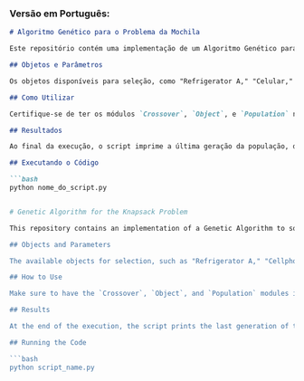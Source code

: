 
### Versão em Português:

```markdown
# Algoritmo Genético para o Problema da Mochila

Este repositório contém uma implementação de um Algoritmo Genético para resolver o clássico Problema da Mochila. O problema envolve a otimização da seleção de itens para colocar em uma mochila, considerando o peso e o valor de cada item, com o objetivo de maximizar o valor total sem exceder a capacidade da mochila.

## Objetos e Parâmetros

Os objetos disponíveis para seleção, como "Refrigerator A," "Celular," "TV 55," entre outros, possuem diferentes pesos e valores. O espaço disponível na mochila é limitado a 3.0 unidades, e o algoritmo é configurado para criar uma população inicial de 48 indivíduos, com uma taxa de mutação de 10%. O algoritmo evolui por 1000 gerações.

## Como Utilizar

Certifique-se de ter os módulos `Crossover`, `Object`, e `Population` no mesmo diretório ou no seu caminho de busca para executar o código com sucesso. O script Python cria objetos, configura parâmetros do algoritmo, gera a população inicial, executa cruzamento e mutação ao longo de várias gerações, e exibe os resultados.

## Resultados

Ao final da execução, o script imprime a última geração da população, destaca o melhor indivíduo encontrado e apresenta a possível melhor combinação de objetos para a mochila, otimizando o valor total.

## Executando o Código

```bash
python nome_do_script.py


# Genetic Algorithm for the Knapsack Problem

This repository contains an implementation of a Genetic Algorithm to solve the classical Knapsack Problem. The problem involves optimizing the selection of items to put in a knapsack, considering the weight and value of each item, with the goal of maximizing the total value without exceeding the knapsack's capacity.

## Objects and Parameters

The available objects for selection, such as "Refrigerator A," "Cellphone," "TV 55," among others, have different weights and values. The available space in the knapsack is limited to 3.0 units, and the algorithm is configured to create an initial population of 48 individuals, with a mutation rate of 10%. The algorithm evolves over 1000 generations.

## How to Use

Make sure to have the `Crossover`, `Object`, and `Population` modules in the same directory or in your search path to successfully execute the code. The Python script creates objects, configures algorithm parameters, generates the initial population, performs crossover and mutation over multiple generations, and displays the results.

## Results

At the end of the execution, the script prints the last generation of the population, highlights the best individual found, and presents the possible best combination of objects for the knapsack, optimizing the total value.

## Running the Code

```bash
python script_name.py

